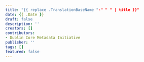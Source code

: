 ```yaml
---
title: "{{ replace .TranslationBaseName "-" " " | title }}"
date: {{ .Date }}
draft: false
description: ''
creators: []
contributors:
- Dublin Core Metadata Initiative
publisher: ''
tags: []
featured: false
---
```

